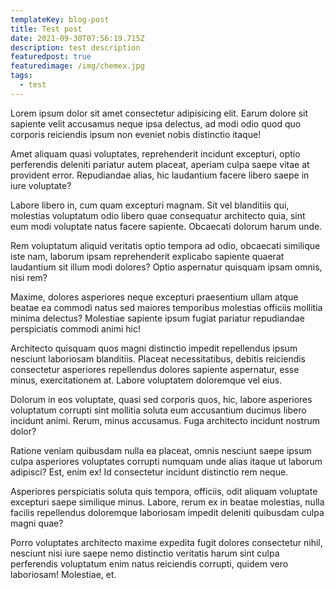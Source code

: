 ```yaml
---
templateKey: blog-post
title: Test post
date: 2021-09-30T07:56:19.715Z
description: test description
featuredpost: true
featuredimage: /img/chemex.jpg
tags:
  - test
---
```



Lorem ipsum dolor sit amet consectetur adipisicing elit. Earum dolore sit sapiente velit accusamus neque ipsa delectus, ad modi odio quod quo corporis reiciendis ipsum non eveniet nobis distinctio itaque!

Amet aliquam quasi voluptates, reprehenderit incidunt excepturi, optio perferendis deleniti pariatur autem placeat, aperiam culpa saepe vitae at provident error. Repudiandae alias, hic laudantium facere libero saepe in iure voluptate?

Labore libero in, cum quam excepturi magnam. Sit vel blanditiis qui, molestias voluptatum odio libero quae consequatur architecto quia, sint eum modi voluptate natus facere sapiente. Obcaecati dolorum harum unde.

Rem voluptatum aliquid veritatis optio tempora ad odio, obcaecati similique iste nam, laborum ipsam reprehenderit explicabo sapiente quaerat laudantium sit illum modi dolores? Optio aspernatur quisquam ipsam omnis, nisi rem?

Maxime, dolores asperiores neque excepturi praesentium ullam atque beatae ea commodi natus sed maiores temporibus molestias officiis mollitia minima delectus? Molestiae sapiente ipsum fugiat pariatur repudiandae perspiciatis commodi animi hic!

Architecto quisquam quos magni distinctio impedit repellendus ipsum nesciunt laboriosam blanditiis. Placeat necessitatibus, debitis reiciendis consectetur asperiores repellendus dolores sapiente aspernatur, esse minus, exercitationem at. Labore voluptatem doloremque vel eius.

Dolorum in eos voluptate, quasi sed corporis quos, hic, labore asperiores voluptatum corrupti sint mollitia soluta eum accusantium ducimus libero incidunt animi. Rerum, minus accusamus. Fuga architecto incidunt nostrum dolor?

Ratione veniam quibusdam nulla ea placeat, omnis nesciunt saepe ipsum culpa asperiores voluptates corrupti numquam unde alias itaque ut laborum adipisci? Est, enim ex! Id consectetur incidunt distinctio rem neque.

Asperiores perspiciatis soluta quis tempora, officiis, odit aliquam voluptate excepturi saepe similique minus. Labore, rerum ex in beatae molestias, nulla facilis repellendus doloremque laboriosam impedit deleniti quibusdam culpa magni quae?

Porro voluptates architecto maxime expedita fugit dolores consectetur nihil, nesciunt nisi iure saepe nemo distinctio veritatis harum sint culpa perferendis voluptatum enim natus reiciendis corrupti, quidem vero laboriosam! Molestiae, et.